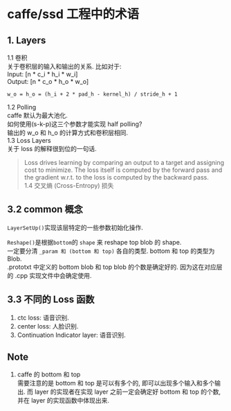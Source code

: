 # caffe/ssd 工程中的术语   

## 1. Layers  
1.1 卷积   
关于卷积层的输入和输出的关系. 比如对于:   
Input: [n * c_i * h_i * w_i]  
Output: [n * c_o * h_o * w_o]   
```
w_o = h_o = (h_i + 2 * pad_h - kernel_h) / stride_h + 1 
```
1.2 Polling  
caffe 默认为最大池化.   
如何使用(s-k-p)这三个参数才能实现 half polling?   
输出的 w_o 和 h_o 的计算方式和卷积层相同.    
1.3 Loss Layers   
关于 loss 的解释很到位的一句话.   
> Loss drives learning by comparing an output to a target and assigning cost to minimize. The loss itself is computed by the forward pass and the gradient w.r.t. to the loss is computed by the backward pass.   
1.4 交叉熵 (Cross-Entropy) 损失  




## 3.2 common 概念   
`LayerSetUp()`实现该层特定的一些参数初始化操作.  




`Reshape()`是根据`bottom`的 `shape` 来 reshape top blob 的 shape.   
一定要分清 `_param 和 (bottom 和 top)` 各自的类型. bottom 和 top 的类型为 Blob.  
.prototxt 中定义的 bottom blob 和 top blob 的个数是确定好的.  因为这在对应层的 .cpp 实现文件中会确定使用.    




## 3.3 不同的 Loss 函数
1. ctc loss: 语音识别.  
2. center loss: 人脸识别.   
3. Continuation Indicator layer: 语音识别.   


## **Note**
1. caffe 的 bottom 和 top   
需要注意的是 bottom 和 top 是可以有多个的, 即可以出现多个输入和多个输出. 而 layer 的实现者在实现 layer 之前一定会确定好 bottom 和 top 的个数,并在 layer 的实现函数中体现出来.